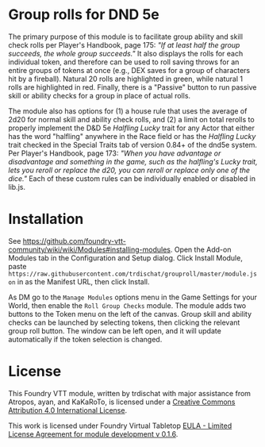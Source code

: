 # Group rolls for DND 5e
The primary purpose of this module is to facilitate group ability and skill check rolls per Player's Handbook, page 175: *"If at least half the group succeeds, the whole group succeeds."*  It also displays the rolls for each individual token, and therefore can be used to roll saving throws for an entire groups of tokens at once (e.g., DEX saves for a group of characters hit by a fireball).  Natural 20 rolls are highlighted in green, while natural 1 rolls are highlighted in red.  Finally, there is a "Passive" button to run passive skill or ability checks for a group in place of actual rolls. 

The module also has options for (1) a house rule that uses the average of 2d20 for normal skill and ability check rolls, and (2) a limit on total rerolls to properly implement the D&D 5e *Halfling Lucky* trait for any Actor that either has the word "halfling" anywhere in the Race field or has the *Halfling Lucky* trait checked in the Special Traits tab of version 0.84+ of the dnd5e system.  Per Player's Handbook, page 173: *"When you have advantage or disadvantage and something in the game, such as the halfling's Lucky trait, lets you reroll or replace the d20, you can reroll or replace only one of the dice."*  Each of these custom rules can be individually enabled or disabled in lib.js.

# Installation
See https://github.com/foundry-vtt-community/wiki/wiki/Modules#installing-modules. Open the Add-on Modules tab in the Configuration and Setup dialog. Click Install Module, paste `https://raw.githubusercontent.com/trdischat/grouproll/master/module.json` in as the Manifest URL, then click Install.

As DM go to the `Manage Modules` options menu in the Game Settings for your World, then enable the `Roll Group Checks` module. The module adds two buttons to the Token menu on the left of the canvas. Group skill and ability checks can be launched by selecting tokens, then clicking the relevant group roll button. The window can be left open, and it will update automatically if the token selection is changed.

# License
This Foundry VTT module, written by trdischat with major assistance from Atropos, ayan, and KaKaRoTo, is licensed under a [Creative Commons Attribution 4.0 International License](http://creativecommons.org/licenses/by/4.0/).

This work is licensed under Foundry Virtual Tabletop [EULA - Limited License Agreement for module development v 0.1.6](http://foundryvtt.com/pages/license.html).
